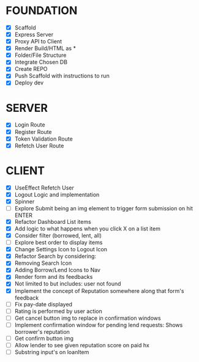 # FOUNDATION

- [x] Scaffold
- [x] Express Server
- [x] Proxy API to Client
- [x] Render Build/HTML as \*
- [x] Folder/File Structure
- [x] Integrate Chosen DB
- [x] Create REPO
- [x] Push Scaffold with instructions to run
- [x] Deploy dev

# SERVER

- [x] Login Route
- [x] Register Route
- [x] Token Validation Route
- [x] Refetch User Route

# CLIENT

- [x] UseEffect Refetch User
- [x] Logout Logic and implementation
- [x] Spinner
- [ ] Explore Submit being an img element to trigger form submission on hit ENTER
- [x] Refactor Dashboard List items
- [x] Add logic to what happens when you click X on a list item
- [x] Consider filter (borrowed, lent, all)
- [ ] Explore best order to display items
- [x] Change Settings Icon to Logout Icon
- [x] Refactor Search by considering:
- [x] Removing Search Icon
- [x] Adding Borrow/Lend Icons to Nav
- [x] Render form and its feedbacks
- [x] Not limited to but includes: user not found
- [x] Implement the concept of Reputation somewhere along that form's feedback
- [ ] Fix pay-date displayed
- [ ] Rating is performed by user action
- [ ] Get cancel button img to replace in confirmation windows
- [ ] Implement confirmation window for pending lend requests: Shows borrower's reputation
- [ ] Get confirm button img
- [ ] Allow lender to see given reputation score on paid hx
- [ ] Substring input's on loanItem
